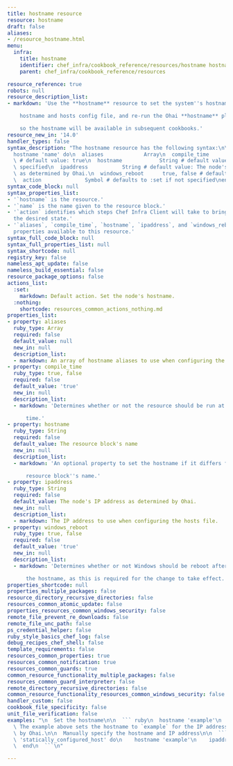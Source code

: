 ```yaml
---
title: hostname resource
resource: hostname
draft: false
aliases:
- /resource_hostname.html
menu:
  infra:
    title: hostname
    identifier: chef_infra/cookbook_reference/resources/hostname hostname
    parent: chef_infra/cookbook_reference/resources

resource_reference: true
robots: null
resource_description_list:
- markdown: 'Use the **hostname** resource to set the system''s hostname, configure

    hostname and hosts config file, and re-run the Ohai **hostname** plugin

    so the hostname will be available in subsequent cookbooks.'
resource_new_in: '14.0'
handler_types: false
syntax_description: "The hostname resource has the following syntax:\n\n``` ruby\n\
  hostname 'name' do\n  aliases             Array\n  compile_time        true, false\
  \ # default value: true\n  hostname            String # default value: 'name' unless\
  \ specified\n  ipaddress           String # default value: The node's IP address\
  \ as determined by Ohai.\n  windows_reboot      true, false # default value: true\n\
  \  action              Symbol # defaults to :set if not specified\nend\n```"
syntax_code_block: null
syntax_properties_list:
- '`hostname` is the resource.'
- '`name` is the name given to the resource block.'
- '`action` identifies which steps Chef Infra Client will take to bring the node into
  the desired state.'
- '`aliases`, `compile_time`, `hostname`, `ipaddress`, and `windows_reboot` are the
  properties available to this resource.'
syntax_full_code_block: null
syntax_full_properties_list: null
syntax_shortcode: null
registry_key: false
nameless_apt_update: false
nameless_build_essential: false
resource_package_options: false
actions_list:
  :set:
    markdown: Default action. Set the node's hostname.
  :nothing:
    shortcode: resources_common_actions_nothing.md
properties_list:
- property: aliases
  ruby_type: Array
  required: false
  default_value: null
  new_in: null
  description_list:
  - markdown: An array of hostname aliases to use when configuring the hosts file.
- property: compile_time
  ruby_type: true, false
  required: false
  default_value: 'true'
  new_in: null
  description_list:
  - markdown: 'Determines whether or not the resource should be run at compile

      time.'
- property: hostname
  ruby_type: String
  required: false
  default_value: The resource block's name
  new_in: null
  description_list:
  - markdown: 'An optional property to set the hostname if it differs from the

      resource block''s name.'
- property: ipaddress
  ruby_type: String
  required: false
  default_value: The node's IP address as determined by Ohai.
  new_in: null
  description_list:
  - markdown: The IP address to use when configuring the hosts file.
- property: windows_reboot
  ruby_type: true, false
  required: false
  default_value: 'true'
  new_in: null
  description_list:
  - markdown: 'Determines whether or not Windows should be reboot after changing

      the hostname, as this is required for the change to take effect.'
properties_shortcode: null
properties_multiple_packages: false
resource_directory_recursive_directories: false
resources_common_atomic_update: false
properties_resources_common_windows_security: false
remote_file_prevent_re_downloads: false
remote_file_unc_path: false
ps_credential_helper: false
ruby_style_basics_chef_log: false
debug_recipes_chef_shell: false
template_requirements: false
resources_common_properties: true
resources_common_notification: true
resources_common_guards: true
common_resource_functionality_multiple_packages: false
resources_common_guard_interpreter: false
remote_directory_recursive_directories: false
common_resource_functionality_resources_common_windows_security: false
handler_custom: false
cookbook_file_specificity: false
unit_file_verification: false
examples: "\n  Set the hostname\n\n  ``` ruby\n  hostname 'example'\n  ```\n\n \
  \ The example above sets the hostname to `example` for the IP address, as\n  detected\
  \ by Ohai.\n\n  Manually specify the hostname and IP address\n\n  ``` ruby\n  hostname\
  \ 'statically_configured_host' do\n    hostname 'example'\n    ipaddress '198.51.100.2'\n\
  \  end\n  ```\n"

---
```

